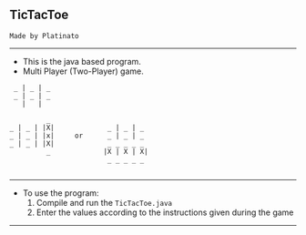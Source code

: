 ## TicTacToe
```Made by Platinato```

<hr>

- This is the java based program.
- Multi Player (Two-Player) game.

```
 _ | _ | _
 _ | _ | _
   |   |
```

```
         _
_ | _ | |X|             _ | _ | _
_ | _ | |x|     or      _ | _ | _ 
_ | _ | |X|             _ _ _ _ _ 
         _             |X | X | X|
                        _ _ _ _ _
         
```
<hr>

- To use the program:
    1. Compile and run the `TicTacToe.java`
    2. Enter the values according to the instructions given during the game

<hr>